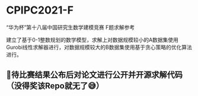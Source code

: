 # CPIPC2021-F
“华为杯”第十八届中国研究生数学建模竞赛 F题求解参考

建立了基于0-1整数规划的数学模型，求解上对数据规模较小的A数据集使用Gurobi线性求解器进行，对数据规模较大的B数据集使用基于贪心策略的优化算法进行。

## :triangular_flag_on_post:待比赛结果公布后对论文进行公开并开源求解代码（没得奖该Repo就无了:sweat_smile:）

